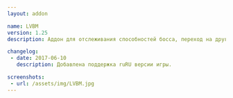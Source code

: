 ```yaml
---
layout: addon

name: LVBM
version: 1.25
description: Аддон для отслеживания способностей босса, переход на другую фазу и многое другое.

changelog:
 - date: 2017-06-10
   description: Добавлена поддержка ruRU версии игры.

screenshots:
 - url: /assets/img/LVBM.jpg
---
```

